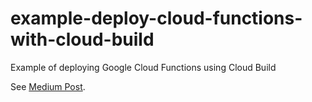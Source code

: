# example-deploy-cloud-functions-with-cloud-build
Example of deploying Google Cloud Functions using Cloud Build

See [Medium Post]().
